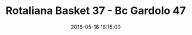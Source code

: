 ---
title: Rotaliana Basket 37 - Bc Gardolo 47
date: 2018-05-16 18:15:00
squadra-a: Rotaliana Basket
punteggio-a: 47
squadra-b: Bc Gardolo
punteggio-b: 37
partite/squadra: under-13-17-18
luogo: Scuola Media De Eccher
categoria: under 13
---